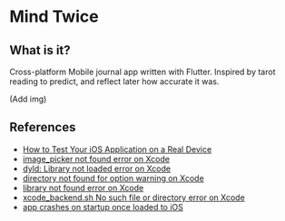 # Mind Twice

## What is it?
Cross-platform Mobile journal app written with Flutter. Inspired by tarot reading to predict, and reflect later how accurate it was.

(Add img)

## References
- [How to Test Your iOS Application on a Real Device](https://www.twilio.com/blog/2018/07/how-to-test-your-ios-application-on-a-real-device.html)
- [image_picker not found error on Xcode](https://github.com/flutter/flutter/issues/15152)
- [dyld: Library not loaded error on Xcode](https://github.com/Alamofire/Alamofire/issues/3051)
- [directory not found for option warning on Xcode](https://stackoverflow.com/questions/9458739/ld-warning-directory-not-found-for-option)
- [library not found error on Xcode](https://stackoverflow.com/questions/26287103/cocoapods-warning-cocoapods-did-not-set-the-base-configuration-of-your-project)
- [xcode_backend.sh No such file or directory error on Xcode](https://github.com/flutter/flutter/issues/17234)
- [app crashes on startup once loaded to iOS](https://medium.com/stuart-engineering/weve-deployed-flutter-into-production-here-are-the-challenges-we-faced-7b89cfc414af)
